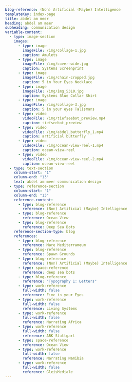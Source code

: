 ```yaml
---
blog-reference: (Non) Artificial (Maybe) Intelligence
templateKey: index-page
title: abdel am meer
heading: abdel am meer
subheading: communication design
variable-content:
  - type: image-section
    images:
      - type: image
        imageFile: /img/collage-1.jpg
        caption: Amulets
      - type: image
        imageFile: /img/cover-wide.jpg
        caption: Systems Screenprint
      - type: image
        imageFile: /img/chain-cropped.jpg
        caption: 5 in Your Eyes Necklace
      - type: image
        imageFile: /img/img_5310.jpg
        caption: Systems Blue Collar Shirt
      - type: image
        imageFile: /img/collage-3.jpg
        caption: 5 in your eyes Talismans
      - type: video
        videoFile: /img/tiefseebot_preview.mp4
        caption: tiefseebot_preview
      - type: video
        videoFile: /img/abdel_butterfly_1.mp4
        caption: artificial butterfly
      - type: video
        videoFile: /img/ocean-view-reel-1.mp4
        caption: ocean-view-reel
      - type: video
        videoFile: /img/ocean-view-reel-2.mp4
        caption: ocean-view-reel
  - type: text-section
    column-start: "1"
    column-end: "13"
    text: a﻿bdel am meer communication design
  - type: reference-section
    column-start: "1"
    column-end: "13"
    reference-content:
      - type: blog-reference
        reference: (Non) Artificial (Maybe) Intelligence
      - type: blog-reference
        reference: Ocean View
      - type: blog-reference
        reference: Deep Sea Bots
    reference-section-type: blog
    references:
      - type: blog-reference
        reference: Mare Mediterraneum
      - type: blog-reference
        reference: Spawn Grounds
      - type: blog-reference
        reference: (Non) Artificial (Maybe) Intelligence
      - type: space-reference
        reference: deep sea bots
      - type: blog-reference
        reference: "Typography 1: Letters"
      - type: work-reference
        full-width: false
        reference: Five in your Eyes
      - type: work-reference
        full-width: false
        reference: Living Systems
      - type: work-reference
        full-width: false
        reference: Narrating Africa
      - type: work-reference
        full-width: false
        reference: ABK Stuttgart
      - type: space-reference
        reference: Ocean View
      - type: work-reference
        full-width: false
        reference: Narrating Namibia
      - type: work-reference
        full-width: false
        reference: GleisMediale
---
```

